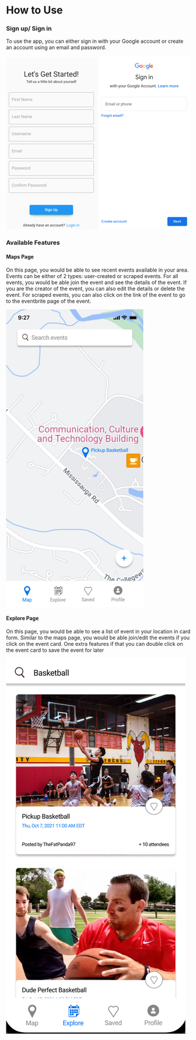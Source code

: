 # How to Use

### Sign up/ Sign in
To use the app, you can either sign in with your Google account or create an account using an email and password. 

![](../../static/img/email-signup.png)
![](../../static/img/google-signup.png)

### Available Features
#### Maps Page
On this page, you would be able to see recent events available in your area. Events can be either of 2 types: user-created or scraped events. For all events, you would be able join the event and see the details of the event. If you are the creator of the event, you can also edit the details or delete the event. For scraped events, you can also click on the link of the event to go to the eventbrite page of the event.

![](../../static/img/maps.png)

#### Explore Page
On this page, you would be able to see a list of event in your location in card form. Similar to the maps page, you would be able join/edit the events if you click on the event card. One extra features if that you can double click on the event card to save the event for later

![](../../static/img/explore.png)

